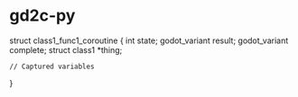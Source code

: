 # gd2c-py

struct class1_func1_coroutine {
    int state;
    godot_variant result;
    godot_variant complete;
    struct class1 *thing;

    // Captured variables
}
